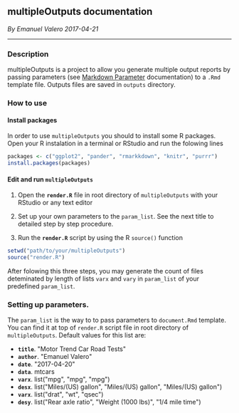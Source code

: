 ## multipleOutputs documentation
*By Emanuel Valero*
*2017-04-21*

---

### Description

multipleOutputs is a project to allow you generate multiple output reports by passing parameters (see [Markdown Parameter](http://rmarkdown.rstudio.com/lesson-6.html) documentation) to a `.Rmd` template file. Outputs files are saved in `outputs` directory.

### How to use

#### Install packages

In order to use `multipleOutputs` you should to install some R packages. Open your R instalation in a terminal or RStudio and run the folowing lines

```R
packages <- c("ggplot2", "pander", "rmarkkdown", "knitr", "purrr")
install.packages(packages)
```

#### Edit and run `multipleOutputs`

1. Open the **`render.R`** file in root directory of `multipleOutputs` with your RStudio or any text editor

2. Set up your own parameters to the `param_list`. See the next title to detailed step by step procedure.

3. Run the **`render.R`** script by using the R `source()` function

```R
setwd("path/to/your/multipleOutputs")
source("render.R")
```
After folowing this three steps, you may generate the count of files deteminated by length of lists `varx` and `vary` in `param_list` of your predefined `param_list`.

### Setting up parameters.

The `param_list` is the way to to pass parameters to `document.Rmd` template. You can find it at top of `render.R` script file in root directory of `multipleOutputs`. Default values for this list are:

- **`title`**. "Motor Trend Car Road Tests"
- **`author`**. "Emanuel Valero"
- **`date`**. "2017-04-20"
- **`data`**. mtcars
- **`varx`**. list("mpg", "mpg", "mpg")
- **`desx`**. list("Miles/(US) gallon", "Miles/(US) gallon", "Miles/(US) gallon")
- **`varx`**. list("drat", "wt", "qsec")
- **`desy`**. list("Rear axle ratio", "Weight (1000 lbs)", "1/4 mile time")
